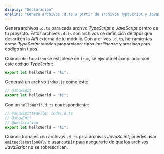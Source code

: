 ```yaml
---
display: "Declaración"
oneline: "Genera archivos .d.ts a partir de archivos TypeScript y JavaScript en tu proyecto."
---
```


Genera archivos `.d.ts` para cada archivo *TypeScript* o *JavaScript* dentro de tu proyecto.
Estos archivos `.d.ts` son archivos de definición de tipos que describen la *API* externa de tu módulo.
Con archivos `.d.ts`, herramientas como *TypeScript* pueden proporcionar tipos *intellisense* y precisos para código sin tipos.

Cuando `declaration` se establece en `true`, se ejecuta el compilador con este código *TypeScript*:

```ts twoslash
export let helloWorld = "hi";
```

Generará un archivo `index.js` como este:

```ts twoslash
// @showEmit
export let helloWorld = "hi";
```

Con un `helloWorld.d.ts` correspondiente:

```ts twoslash
// @showEmittedFile: index.d.ts
// @showEmit
// @declaration
export let helloWorld = "hi";
```

Cuando trabajes con archivos `.d.ts` para archivos *JavaScript*, puedes usar [`emitDeclarationOnly`](#emitDeclarationOnly) o usar [`outDir`](#outDir) para asegurarte de que los archivos *JavaScript* no se sobrescriban.
